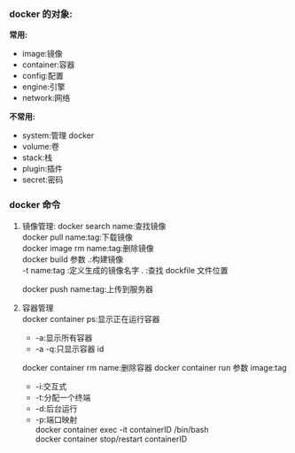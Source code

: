 ### docker 的对象:

**常用:**

- image:镜像
- container:容器
- config:配置
- engine:引擎
- network:网络

**不常用:**

- system:管理 docker
- volume:卷
- stack:栈
- plugin:插件
- secret:密码

### docker 命令

1. 镜像管理:
   docker search name:查找镜像  
   docker pull name:tag:下载镜像  
   docker image rm name:tag:删除镜像  
   docker build 参数 .:构建镜像  
    -t name:tag :定义生成的镜像名字
   . :查找 dockfile 文件位置

   docker push name:tag:上传到服务器

2. 容器管理  
   docker container ps:显示正在运行容器

   - -a:显示所有容器
   - -a -q:只显示容器 id

   docker container rm name:删除容器
   docker container run 参数 image:tag

   - -i:交互式
   - -t:分配一个终端
   - -d:后台运行
   - -p:端口映射  
     docker container exec -it containerID /bin/bash  
     docker container stop/restart containerID
